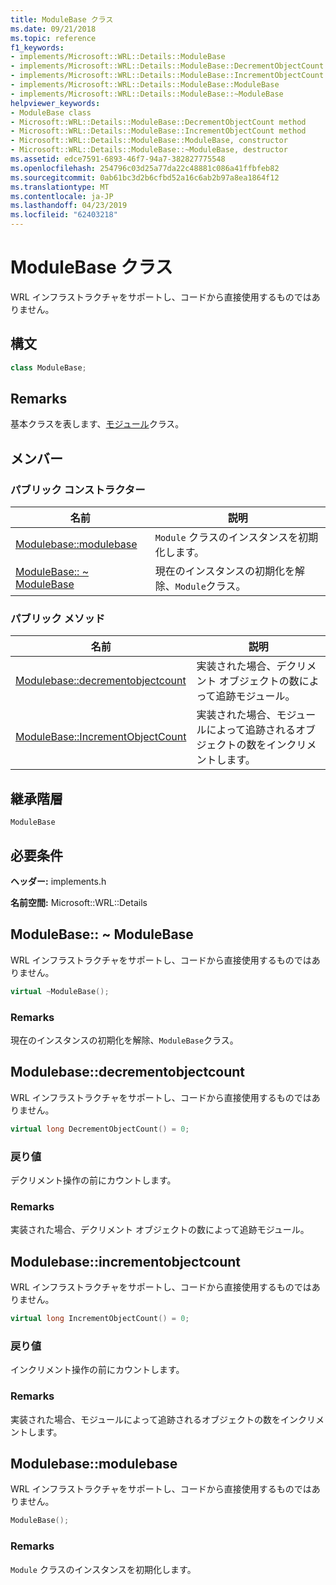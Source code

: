 ```yaml
---
title: ModuleBase クラス
ms.date: 09/21/2018
ms.topic: reference
f1_keywords:
- implements/Microsoft::WRL::Details::ModuleBase
- implements/Microsoft::WRL::Details::ModuleBase::DecrementObjectCount
- implements/Microsoft::WRL::Details::ModuleBase::IncrementObjectCount
- implements/Microsoft::WRL::Details::ModuleBase::ModuleBase
- implements/Microsoft::WRL::Details::ModuleBase::~ModuleBase
helpviewer_keywords:
- ModuleBase class
- Microsoft::WRL::Details::ModuleBase::DecrementObjectCount method
- Microsoft::WRL::Details::ModuleBase::IncrementObjectCount method
- Microsoft::WRL::Details::ModuleBase::ModuleBase, constructor
- Microsoft::WRL::Details::ModuleBase::~ModuleBase, destructor
ms.assetid: edce7591-6893-46f7-94a7-382827775548
ms.openlocfilehash: 254796c03d25a77da22c48881c086a41ffbfeb82
ms.sourcegitcommit: 0ab61bc3d2b6cfbd52a16c6ab2b97a8ea1864f12
ms.translationtype: MT
ms.contentlocale: ja-JP
ms.lasthandoff: 04/23/2019
ms.locfileid: "62403218"
---
```

# <a name="modulebase-class"></a>ModuleBase クラス

WRL インフラストラクチャをサポートし、コードから直接使用するものではありません。

## <a name="syntax"></a>構文

```cpp
class ModuleBase;
```

## <a name="remarks"></a>Remarks

基本クラスを表します、[モジュール](module-class.md)クラス。

## <a name="members"></a>メンバー

### <a name="public-constructors"></a>パブリック コンストラクター

名前                                         | 説明
-------------------------------------------- | ---------------------------------------------------------
[Modulebase::modulebase](#modulebase)        | `Module` クラスのインスタンスを初期化します。
[ModuleBase:: ~ ModuleBase](#tilde-modulebase) | 現在のインスタンスの初期化を解除、`Module`クラス。

### <a name="public-methods"></a>パブリック メソッド

名前                                                      | 説明
--------------------------------------------------------- | -------------------------------------------------------------------------
[Modulebase::decrementobjectcount](#decrementobjectcount) | 実装された場合、デクリメント オブジェクトの数によって追跡モジュール。
[ModuleBase::IncrementObjectCount](#incrementobjectcount) | 実装された場合、モジュールによって追跡されるオブジェクトの数をインクリメントします。

## <a name="inheritance-hierarchy"></a>継承階層

`ModuleBase`

## <a name="requirements"></a>必要条件

**ヘッダー:** implements.h

**名前空間:** Microsoft::WRL::Details

## <a name="tilde-modulebase"></a>ModuleBase:: ~ ModuleBase

WRL インフラストラクチャをサポートし、コードから直接使用するものではありません。

```cpp
virtual ~ModuleBase();
```

### <a name="remarks"></a>Remarks

現在のインスタンスの初期化を解除、`ModuleBase`クラス。

## <a name="decrementobjectcount"></a>Modulebase::decrementobjectcount

WRL インフラストラクチャをサポートし、コードから直接使用するものではありません。

```cpp
virtual long DecrementObjectCount() = 0;
```

### <a name="return-value"></a>戻り値

デクリメント操作の前にカウントします。

### <a name="remarks"></a>Remarks

実装された場合、デクリメント オブジェクトの数によって追跡モジュール。

## <a name="incrementobjectcount"></a>Modulebase::incrementobjectcount

WRL インフラストラクチャをサポートし、コードから直接使用するものではありません。

```cpp
virtual long IncrementObjectCount() = 0;
```

### <a name="return-value"></a>戻り値

インクリメント操作の前にカウントします。

### <a name="remarks"></a>Remarks

実装された場合、モジュールによって追跡されるオブジェクトの数をインクリメントします。

## <a name="modulebase"></a>Modulebase::modulebase

WRL インフラストラクチャをサポートし、コードから直接使用するものではありません。

```cpp
ModuleBase();
```

### <a name="remarks"></a>Remarks

`Module` クラスのインスタンスを初期化します。
